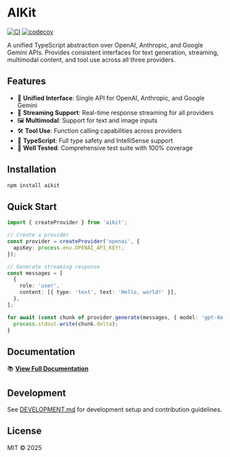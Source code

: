 # AIKit

[![CI](https://github.com/chinmaymk/aikit/workflows/CI/badge.svg)](https://github.com/chinmaymk/aikit/actions)
[![codecov](https://codecov.io/gh/chinmaymk/aikit/branch/main/graph/badge.svg)](https://codecov.io/gh/chinmaymk/aikit)

A unified TypeScript abstraction over OpenAI, Anthropic, and Google Gemini APIs. Provides consistent interfaces for text generation, streaming, multimodal content, and tool use across all three providers.

## Features

- 🔄 **Unified Interface**: Single API for OpenAI, Anthropic, and Google Gemini
- 📡 **Streaming Support**: Real-time response streaming for all providers
- 🖼️ **Multimodal**: Support for text and image inputs
- 🛠️ **Tool Use**: Function calling capabilities across providers
- 📝 **TypeScript**: Full type safety and IntelliSense support
- 🧪 **Well Tested**: Comprehensive test suite with 100% coverage

## Installation

```bash
npm install aikit
```

## Quick Start

```typescript
import { createProvider } from 'aikit';

// Create a provider
const provider = createProvider('openai', {
  apiKey: process.env.OPENAI_API_KEY!,
});

// Generate streaming response
const messages = [
  {
    role: 'user',
    content: [{ type: 'text', text: 'Hello, world!' }],
  },
];

for await (const chunk of provider.generate(messages, { model: 'gpt-4o' })) {
  process.stdout.write(chunk.delta);
}
```

## Documentation

📚 **[View Full Documentation](https://chinmaymk.github.io/aikit/)**

## Development

See [DEVELOPMENT.md](./DEVELOPMENT.md) for development setup and contribution guidelines.

## License

MIT © 2025
